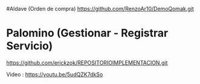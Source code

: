 #Aldave (Orden de compra)
https://github.com/RenzoAr10/DemoQomak.git



# Palomino (Gestionar - Registrar Servicio)
https://github.com/erickzok/REPOSITORIOIMPLEMENTACION.git

Video : https://youtu.be/5udQZK7dkSo
